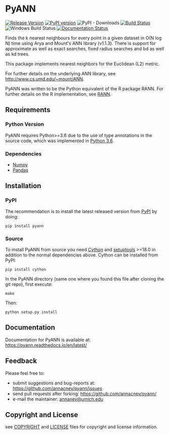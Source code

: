 # PyANN

[![Release Version](https://img.shields.io/github/release/annacnev/pyann.svg)](https://github.com/annacnev/pyann/releases/latest)
[![PyPI version](https://badge.fury.io/py/pyann.svg)](https://badge.fury.io/py/pyann)
![PyPI - Downloads](https://img.shields.io/pypi/dm/pyann?color=limegreen&label=pypi%20downloads)
[![Build Status](https://img.shields.io/travis/annacnev/pyann/master.svg?label=Linux%20CI&logo=travis&logoColor=white)](https://travis-ci.org/annacnev/pyann)
![Windows Build Status](https://img.shields.io/appveyor/ci/annacnev/pyann/master.svg?label=Windows%20CI&logo=appveyor&logoColor=white)
[![Documentation Status](https://readthedocs.org/projects/pyann/badge/?version=latest)](https://pyann.readthedocs.io/en/latest/?badge=latest)




Finds the k nearest neighbours for every point in a given dataset
in O(N log N) time using Arya and Mount's ANN library (v1.1.3). There is
support for approximate as well as exact searches, fixed radius searches
and bd as well as kd trees.

This package implements nearest neighbors for the Euclidean (L2) metric.

For further details on the underlying ANN library, see http://www.cs.umd.edu/~mount/ANN.

PyANN was written to be the Python equivalent of the R package RANN. For further details on the R implementation, see [RANN](https://github.com/jefferislab/RANN).

## Requirements

### Python Version

PyANN requires Python>=3.6 due to the use of type annotations in the source code, which was implemented in [Python 3.6](https://www.python.org/dev/peps/pep-0526/#non-goals).

### Dependencies
   * [Numpy](https://numpy.org)
   * [Pandas](https://pandas.pydata.org/pandas-docs/stable/#)

## Installation

### PyPI

The recommendation is to install the latest released version from [PyPI](https://pypi.org/project/pyann/0.0.1/) by doing:

```
pip install pyann
```

### Source

To install PyANN from source you need [Cython](https://pypi.org/project/Cython/) and [setuptools](https://pypi.org/project/setuptools/) >=18.0 in addition to the normal dependencies above. Cython can be installed from PyPI:

```
pip install cython
```

In the PyANN directory (same one where you found this file after cloning the git repo), first execute:
```
make
```
Then:
```
python setup.py install
```
## Documentation

Documentation for PyANN is available at: <https://pyann.readthedocs.io/en/latest/>

## Feedback
Please feel free to:

* submit suggestions and bug-reports at: <https://github.com/annacnev/pyann/issues>
* send pull requests after forking: <https://github.com/annacnev/pyann/>
* e-mail the maintainer: <annanev@umich.edu>

## Copyright and License
see [COPYRIGHT](COPYRIGHT.md) and [LICENSE](LICENSE.md) files for copyright and license information.